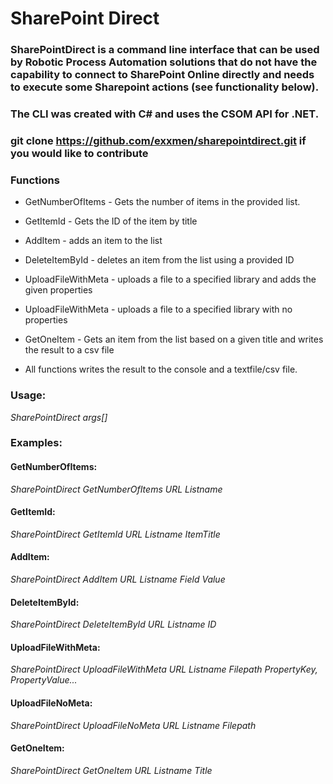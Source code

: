 # SharePoint Direct

### SharePointDirect is a command line interface that can be used by Robotic Process Automation solutions that do not have the capability to connect to SharePoint Online directly and needs to execute some Sharepoint actions (see functionality below).

### The CLI was created with C# and uses the CSOM API for .NET.

### git clone https://github.com/exxmen/sharepointdirect.git if you would like to contribute

### Functions

* GetNumberOfItems - Gets the number of items in the provided list.
* GetItemId - Gets the ID of the item by title
* AddItem - adds an item to the list
* DeleteItemById - deletes an item from the list using a provided ID
* UploadFileWithMeta - uploads a file to a specified library and adds the given properties
* UploadFileWithMeta - uploads a file to a specified library with no properties
* GetOneItem - Gets an item from the list based on a given title and writes the result to a csv file

* All functions writes the result to the console and a textfile/csv file.

### Usage:

*SharePointDirect args[]*

### Examples:

#### GetNumberOfItems:
*SharePointDirect GetNumberOfItems URL Listname*

#### GetItemId:
*SharePointDirect GetItemId URL Listname ItemTitle*

#### AddItem:
*SharePointDirect AddItem URL Listname Field Value*

#### DeleteItemById:
*SharePointDirect DeleteItemById URL Listname ID*

#### UploadFileWithMeta:
*SharePointDirect UploadFileWithMeta URL Listname Filepath PropertyKey, PropertyValue...*

#### UploadFileNoMeta:
*SharePointDirect UploadFileNoMeta URL Listname Filepath*

#### GetOneItem:
*SharePointDirect GetOneItem URL Listname Title*